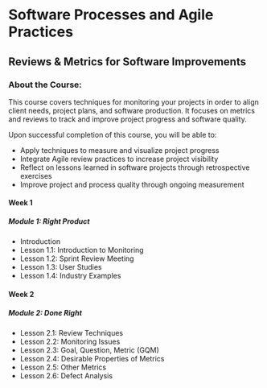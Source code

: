 # Software Processes and Agile Practices
## Reviews & Metrics for Software Improvements
### About the Course:
This course covers techniques for monitoring your projects in order to align client needs, project plans, and software production. It focuses on metrics and reviews to track and improve project progress and software quality.

Upon successful completion of this course, you will be able to:

 - Apply techniques to measure and visualize project progress
 - Integrate Agile review practices to increase project visibility
 - Reflect on lessons learned in software projects through retrospective exercises
 - Improve project and process quality through ongoing measurement

#### Week 1
##### Module 1: Right Product
- Introduction
- Lesson 1.1: Introduction to Monitoring
- Lesson 1.2: Sprint Review Meeting
- Lesson 1.3: User Studies
- Lesson 1.4: Industry Examples

#### Week 2
##### Module 2: Done Right
- Lesson 2.1: Review Techniques
- Lesson 2.2: Monitoring Issues
- Lesson 2.3: Goal, Question, Metric (GQM)
- Lesson 2.4: Desirable Properties of Metrics
- Lesson 2.5: Other Metrics
- Lesson 2.6: Defect Analysis
